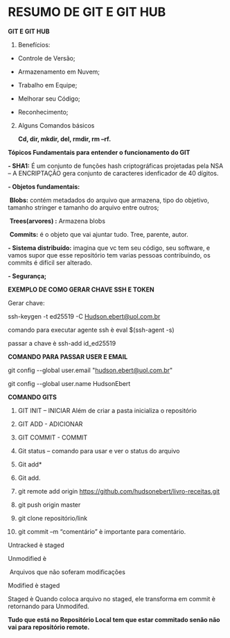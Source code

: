 # RESUMO DE GIT E GIT HUB #



**GIT E GIT HUB**

1. Benefícios:

- Controle de Versão;

- Armazenamento em Nuvem;

- Trabalho em Equipe;

- Melhorar seu Código;

- Reconhecimento;

  

2. Alguns Comandos básicos

   **Cd, dir, mkdir, del, rmdir, rm –rf.**

 

**Tópicos Fundamentais para entender o funcionamento do GIT**

 **- SHA1:** É um conjunto de funções hash criptográficas projetadas pela NSA – A ENCRIPTAÇÃO gera conjunto de caracteres idenficador de 40 dígitos.

**- Objetos fundamentais:**

​        **Blobs:** contém metadados do arquivo que armazena, tipo do objetivo, tamanho stringer e tamanho do arquivo entre outros;

​        **Trees(arvores) :** Armazena blobs

​        **Commits:** é o objeto que vai ajuntar tudo. Tree, parente, autor.

**- Sistema distribuído:** imagina que vc tem seu código, seu software, e vamos supor que esse repositório tem varias pessoas contribuindo, os commits é difícil ser alterado. 

**- Segurança;**

 

**EXEMPLO DE COMO GERAR CHAVE SSH E TOKEN**

Gerar chave:

ssh-keygen -t ed25519 -C [Hudson.ebert@uol.com.br](mailto:Hudson.ebert@uol.com.br)

comando para executar agente ssh è eval $(ssh-agent -s)

passar a chave è ssh-add id_ed25519

 

**COMANDO PARA PASSAR USER E EMAIL**

git config --global user.email "hudson.ebert@uol.com.br"

git config --global user.name HudsonEbert



**COMANDO GITS**

1. GIT INIT – INICIAR  Além de criar a pasta inicializa o repositório 

2. GIT ADD - ADICIONAR
3. GIT COMMIT - COMMIT
4. Git status – comando para usar e ver o status do arquivo
5. Git add*
6. Git add.
7. git remote add origin https://github.com/hudsonebert/livro-receitas.git
8. git push origin master
9. git clone repositório/link
10. git commit –m “comentário” è importante para comentário.

 

Untracked è staged

Unmodified è

​        Arquivos que não soferam modificações

Modified è staged

Staged è Quando coloca arquivo no staged, ele transforma em commit è retornando para Unmodifed.

**Tudo que está no Repositório Local tem que estar commitado senão não vai para repositório remote.**